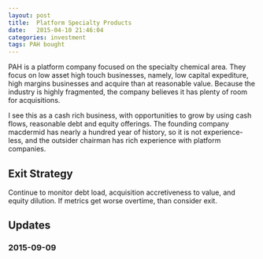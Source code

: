```yaml
---
layout: post
title:  Platform Specialty Products
date:   2015-04-10 21:46:04
categories: investment
tags: PAH bought
---
```


PAH is a platform company focused on the specialty chemical area. They focus on low asset high touch businesses, namely, low capital expediture, high margins businesses and acquire than at reasonable value. Because the industry is highly fragmented, the company believes it has plenty of room for acquisitions.  

I see this as a cash rich business, with opportunities to grow by using cash flows, reasonable debt and equity offerings. The founding company macdermid has nearly a hundred year of history, so it is not experience-less, and the outsider chairman has rich experience with platform companies. 




<!--more-->

## Exit Strategy
Continue to monitor debt load, acquisition accretiveness to value, and equity dilution. If metrics get worse overtime, than consider exit. 



## Updates

### 2015-09-09



